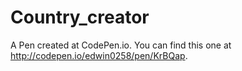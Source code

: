 # Country_creator
A Pen created at CodePen.io. You can find this one at http://codepen.io/edwin0258/pen/KrBQap.
